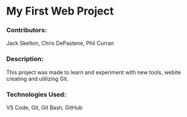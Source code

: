 # My First Web Project

### Contributors:
Jack Skelton, Chris DePastene, Phil Curran

### Description:
This project was made to learn and experiment with new tools, webite creating and utilizing Git.

### Technologies Used:
VS Code, Git, Git Bash, GitHub

